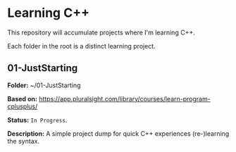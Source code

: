 # Learning C++

This repository will accumulate projects where I'm learning C++.

Each folder in the root is a distinct learning project.

## 01-JustStarting

**Folder:** ~/01-JustStarting

**Based on:** https://app.pluralsight.com/library/courses/learn-program-cplusplus/

**Status:** `In Progress`.

**Description:** A simple project dump for quick C++ experiences (re-)learning the syntax.
